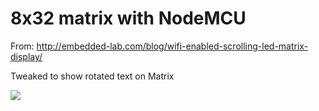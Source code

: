 # 8x32 matrix with NodeMCU

From: http://embedded-lab.com/blog/wifi-enabled-scrolling-led-matrix-display/

Tweaked to show rotated text on Matrix

<img src="https://github.com/larsgimse/NodeMCU/blob/master/matrix/matrix.png">
